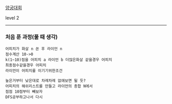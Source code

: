 [양궁대회](https://programmers.co.kr/learn/courses/30/lessons/92342?language=javascript)

level 2

---
### 처음 푼 과정(풀 때 생각)

    어피치가 화살 n 쏜 후 라이언 n
    점수계산 10->0
    k(1~10)점을 어피치 a 라이언 b 더많은화살 같을경우 어피치
    최종점수같을경우 어피치
    라이언이 어피치를 이기기위한조건

    높은거부터 낮은대로 차례차례 없애보면 될 듯?
    어피치의 해쉬리스트를 만들고 라이언의 총합 N에서
    점점 10점부터 빼보자
    DFS공부하고나서 다시